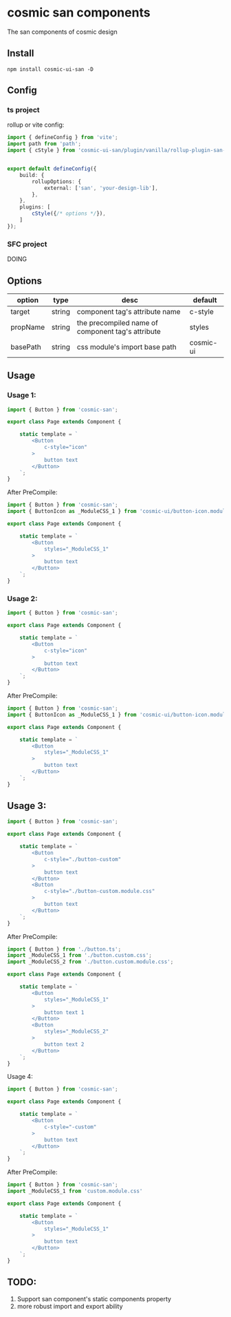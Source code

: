 # cosmic san components

The san components of cosmic design
## Install
```shell
npm install cosmic-ui-san -D
```
## Config

### ts project
rollup or vite config:
```ts
import { defineConfig } from 'vite';
import path from 'path';
import { cStyle } from 'cosmic-ui-san/plugin/vanilla/rollup-plugin-san-cosmic';


export default defineConfig({
    build: {
        rollupOptions: {
            external: ['san', 'your-design-lib'],
        },
    },
    plugins: [
        cStyle({/* options */}),
    ]
});

```
### SFC project
DOING

## Options
|option|type|desc|default|
|---|---|---|---|
|target|string|component tag's attribute name|c-style|
|propName|string|the precompiled name of component tag's attribute|styles|
|basePath|string|css module's import base path|cosmic-ui|

## Usage

### Usage 1:
```ts
import { Button } from 'cosmic-san';

export class Page extends Component {

    static template = `
        <Button
            c-style="icon"
        >
            button text
        </Button>
    `;
}
```

After PreCompile:
```ts
import { Button } from 'cosmic-san';
import { ButtonIcon as _ModuleCSS_1 } from 'cosmic-ui/button-icon.module.css'

export class Page extends Component {

    static template = `
        <Button
            styles="_ModuleCSS_1"
        >
            button text
        </Button>
    `;
}
```

### Usage 2:

```ts
import { Button } from 'cosmic-san';

export class Page extends Component {

    static template = `
        <Button
            c-style="icon"
        >
            button text
        </Button>
    `;
}
```

After PreCompile:
```ts
import { Button } from 'cosmic-san';
import { ButtonIcon as _ModuleCSS_1 } from 'cosmic-ui/button-icon.module.css';

export class Page extends Component {

    static template = `
        <Button
            styles="_ModuleCSS_1"
        >
            button text
        </Button>
    `;
}
```

## Usage 3:
```ts
import { Button } from 'cosmic-san';

export class Page extends Component {

    static template = `
        <Button
            c-style="./button-custom"
        >
            button text
        </Button>
        <Button
            c-style="./button-custom.module.css"
        >
            button text
        </Button>
    `;
}
```

After PreCompile:
```ts
import { Button } from './button.ts';
import _ModuleCSS_1 from './button.custom.css';
import _ModuleCSS_2 from './button.custom.module.css';

export class Page extends Component {

    static template = `
        <Button
            styles="_ModuleCSS_1"
        >
            button text 1
        </Button>
        <Button
            styles="_ModuleCSS_2"
        >
            button text 2
        </Button>
    `;
}
```

Usage 4:
```ts
import { Button } from 'cosmic-san';

export class Page extends Component {

    static template = `
        <Button
            c-style="-custom"
        >
            button text
        </Button>
    `;
}

```

After PreCompile:
```ts
import { Button } from 'cosmic-san';
import _ModuleCSS_1 from 'custom.module.css'

export class Page extends Component {

    static template = `
        <Button
            styles="_ModuleCSS_1"
        >
            button text
        </Button>
    `;
}
```

## TODO:
1. Support san component's static components property
2. more robust import and export ability
